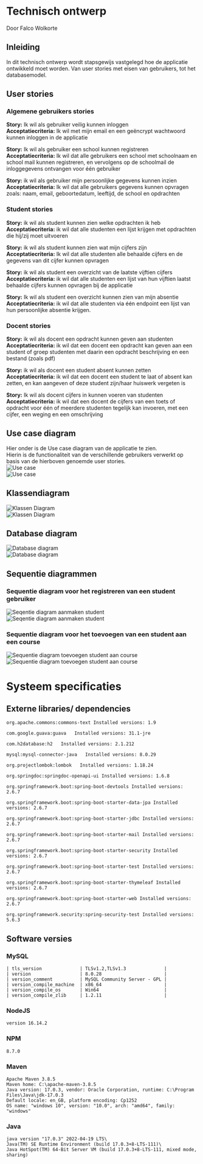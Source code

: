 # Technisch ontwerp
Door Falco Wolkorte

## Inleiding
In dit technisch ontwerp wordt stapsgewijs vastgelegd hoe de applicatie ontwikkeld moet worden. Van user stories met eisen van gebruikers, tot het databasemodel.


## User stories
### Algemene gebruikers stories

**Story:** Ik wil als gebruiker veilig kunnen inloggen  
**Acceptatiecriteria:** Ik wil met mijn email en een geëncrypt wachtwoord kunnen inloggen in de applicatie


**Story:** Ik wil als gebruiker een school kunnen registreren  
**Acceptatiecriteria:** Ik wil dat alle gebruikers een school met schoolnaam en school mail kunnen registreren, en vervolgens op de schoolmail de inloggegevens ontvangen voor één gebruiker


**Story:** ik wil als gebruiker mijn persoonlijke gegevens kunnen inzien  
**Acceptatiecriteria:** Ik wil dat alle gebruikers gegevens kunnen opvragen zoals: naam, email, geboortedatum, leeftijd, de school en opdrachten

### Student stories

**Story:** ik wil als student kunnen zien welke opdrachten ik heb  
**Acceptatiecriteria:** ik wil dat alle studenten een lijst krijgen met opdrachten die hij/zij moet uitvoeren


**Story:** ik wil als student kunnen zien wat mijn cijfers zijn  
**Acceptatiecriteria:** Ik wil dat alle studenten alle behaalde cijfers en de gegevens van dit cijfer kunnen opvragen


**Story:** ik wil als student een overzicht van de laatste vijftien cijfers  
**Acceptatiecriteria:** ik wil dat alle studenten een lijst van hun vijftien laatst behaalde cijfers kunnen opvragen bij de applicatie


**Story:** Ik wil als student een overzicht kunnen zien van mijn absentie  
**Acceptatiecriteria:** ik wil dat alle studenten via één endpoint een lijst van hun persoonlijke absentie krijgen.


### Docent stories

**Story:** ik wil als docent een opdracht kunnen geven aan studenten   
**Acceptatiecriteria:** ik wil dat een docent een opdracht kan geven aan een student of groep studenten met daarin een opdracht beschrijving en een bestand (zoals pdf)


**Story:** ik wil als docent een student absent kunnen zetten   
**Acceptatiecriteria:** ik wil dat een docent een student te laat of absent kan zetten, en kan aangeven of deze student zijn/haar huiswerk vergeten is


**Story:** Ik wil als docent cijfers in kunnen voeren van studenten   
**Acceptatiecriteria:** ik wil dat een docent de cijfers van een toets of opdracht voor één of meerdere studenten tegelijk kan invoeren, met een cijfer, een weging en een omschrijving

## Use case diagram
Hier onder is de Use case diagram van de applicatie te zien.   
Hierin is de functionaliteit van de verschillende gebruikers verwerkt op basis van de hierboven genoemde user stories.   
![Use case](/images/SDeindopdrachtUCD.jpg)  
![Use case](/documentatie/images/SDeindopdrachtUCD.jpg)  

[//]: # (De reden dat de foto's er twee keer staan is omdat de bovenste van de twee alleen werkt in IntelliJ, en de onderste alleen in github)

## Klassendiagram
![Klassen Diagram](/images/classDiagramSD.jpg)  
![Klassen Diagram](/documentatie/images/classDiagramSD.jpg)

## Database diagram
![Database diagram](/images/DatabaseDiagram.png)  
![Database diagram](/documentatie/images/DatabaseDiagram.png)

## Sequentie diagrammen
### Sequentie diagram voor het registreren van een student gebruiker
![Seqentie diagram aanmaken student](/images/SequenceDiagramRegisterStudent.png)  
![Seqentie diagram aanmaken student](/documentatie/images/SequenceDiagramRegisterStudent.png)

### Sequentie diagram voor het toevoegen van een student aan een course
![Sequentie diagram toevoegen student aan course](/images/SequenceDiagramAddStudentToCourse.png)  
![Sequentie diagram toevoegen student aan course](/documentatie/images/SequenceDiagramAddStudentToCourse.png)

# Systeem specificaties
## Externe libraries/ dependencies
`org.apache.commons:commons-text
Installed versions: 1.9`

`com.google.guava:guava  
Installed versions: 31.1-jre`

`com.h2database:h2  
Installed versions: 2.1.212`

`mysql:mysql-connector-java  
Installed versions: 8.0.29`

`org.projectlombok:lombok  
Installed versions: 1.18.24`

`org.springdoc:springdoc-openapi-ui
Installed versions: 1.6.8`

`org.springframework.boot:spring-boot-devtools
Installed versions: 2.6.7`

`org.springframework.boot:spring-boot-starter-data-jpa
Installed versions: 2.6.7`

`org.springframework.boot:spring-boot-starter-jdbc
Installed versions: 2.6.7`

`org.springframework.boot:spring-boot-starter-mail
Installed versions: 2.6.7`

`org.springframework.boot:spring-boot-starter-security
Installed versions: 2.6.7`

`org.springframework.boot:spring-boot-starter-test
Installed versions: 2.6.7`

`org.springframework.boot:spring-boot-starter-thymeleaf
Installed versions: 2.6.7`

`org.springframework.boot:spring-boot-starter-web
Installed versions: 2.6.7`

`org.springframework.security:spring-security-test
Installed versions: 5.6.3`


## Software versies
### MySQL
```
| tls_version              | TLSv1.2,TLSv1.3              |
| version                  | 8.0.28                       |
| version_comment          | MySQL Community Server - GPL |
| version_compile_machine  | x86_64                       |
| version_compile_os       | Win64                        |
| version_compile_zlib     | 1.2.11                       | 
```

### NodeJS
`version 16.14.2`

### NPM
`8.7.0`

### Maven
```
Apache Maven 3.8.5 
Maven home: C:\apache-maven-3.8.5
Java version: 17.0.3, vendor: Oracle Corporation, runtime: C:\Program Files\Java\jdk-17.0.3
Default locale: en_GB, platform encoding: Cp1252
OS name: "windows 10", version: "10.0", arch: "amd64", family: "windows"
```

### Java
```
java version "17.0.3" 2022-04-19 LTS\
Java(TM) SE Runtime Environment (build 17.0.3+8-LTS-111)\
Java HotSpot(TM) 64-Bit Server VM (build 17.0.3+8-LTS-111, mixed mode, sharing)
```
